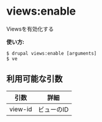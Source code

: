 # views:enable
Viewsを有効化する

**使い方:**
```
$ drupal views:enable [arguments]
$ ve  
```

## 利用可能な引数
引数 | 詳細
---------|-------------
view-id | ビューのID
